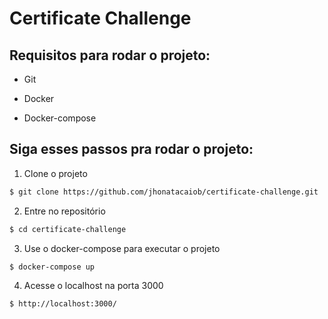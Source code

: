 # Certificate Challenge

## Requisitos para rodar o projeto:

- Git

- Docker

- Docker-compose

## Siga esses passos pra rodar o projeto:

1. Clone o projeto

```bash
$ git clone https://github.com/jhonatacaiob/certificate-challenge.git
```

2. Entre no repositório

```bash
$ cd certificate-challenge
```

3. Use o docker-compose para executar o projeto

```bash
$ docker-compose up
```

4. Acesse o localhost na porta 3000

```bash
$ http://localhost:3000/
```